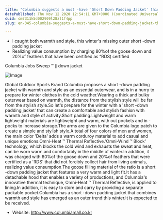 ```yaml
---
title: "Columbia suggests a must -have 'Short Down Padding Jacket' this winter"
datePublished: Thu Nov 12 2020 12:54:11 GMT+0000 (Coordinated Universal Time)
cuid: cm7311k5d002909l28zl1f4pp
slug: en-345-columbia-suggests-a-must-have-short-down-padding-jacket-this-winter

---
```



- I caught both warmth and style, this winter's missing outer short -down padding jacket
- Realizing value consumption by charging 80%of the goose down and 20%of feathers that have been certified as “RDS) certified

Columbia Jobs Sweep ™ ∥ down jacket

![Image](https://cdn.hashnode.com/res/hashnode/image/upload/v1739432235352/43e6be54-59f6-44e3-9e46-5e4a0d4dc6b9.jpeg)

Global Outdoor Sports Brand Columbia proposes a short -down padding jacket with warmth and style as an essential outerwear, and is in a hurry to prepare for winter clothes in the cold weather.Wearing a thick and bulky outerwear based on warmth, the distance from the stylish style will be far from the stylish style.So let's prepare for the winter with a 'short -down padding jacket' that can create a comfortable and stylish fashion with warmth and style of activity.Short padding.Lightweight and warm lightweight materials are lightweight and warm, with out pockets and in -pocks to increase storage.The arms are given to the Columbia logo patch to create a simple and stylish style.A total of four colors of men and women, the main color 'Delta' adds a warm corduroy material to add casual and unique emotions.Omni-Heat ™ Thermal Reflective.'Omni-Wind ™ Block' technology, which blocks the cold wind and exhausts the sweat and heat, can be worn warm and comfortably in the middle of winter.In addition, it was charged with 80%of the goose down and 20%of feathers that were certified as a 'RDS' that did not forcibly collect hair from living animals, realizing value consumption.The goose filling material of the ratio is a short -down padding jacket that features a very warm and light fit.It has a detachable hood that enables a variety of productions, and Columbia's innovative thermal technique, Omni-Heat ™ Thermal Reflective, is applied to lining.In addition, it is easy to store and carry by providing a separate packable pocket.Columbia has a short -down padding jacket that combines warmth and style has emerged as an outer trend this winter.It is expected to be received.

- Website: http://www.columbiamall.co.kr